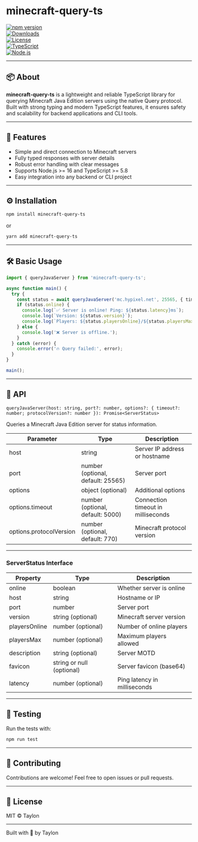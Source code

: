 
# minecraft-query-ts

[![npm version](https://img.shields.io/npm/v/minecraft-query-ts.svg)](https://www.npmjs.com/package/minecraft-query-ts)  
[![Downloads](https://img.shields.io/npm/dm/minecraft-query-ts.svg)](https://www.npmjs.com/package/minecraft-query-ts)  
[![License](https://img.shields.io/npm/l/minecraft-query-ts.svg)](https://opensource.org/licenses/MIT)  
[![TypeScript](https://img.shields.io/badge/TypeScript-%3E%3D5.8-blue.svg)](https://www.typescriptlang.org/)  
[![Node.js](https://img.shields.io/badge/Node.js-%3E%3D16-green.svg)](https://nodejs.org/)

---

## 📦 About

**minecraft-query-ts** is a lightweight and reliable TypeScript library for querying Minecraft Java Edition servers using the native Query protocol. Built with strong typing and modern TypeScript features, it ensures safety and scalability for backend applications and CLI tools.

---

## 🚀 Features

- Simple and direct connection to Minecraft servers  
- Fully typed responses with server details  
- Robust error handling with clear messages  
- Supports Node.js >= 16 and TypeScript >= 5.8  
- Easy integration into any backend or CLI project  

---

## ⚙️ Installation

```bash
npm install minecraft-query-ts
```

or

```bash
yarn add minecraft-query-ts
```

---

## 🛠️ Basic Usage

```ts
import { queryJavaServer } from 'minecraft-query-ts';

async function main() {
  try {
    const status = await queryJavaServer('mc.hypixel.net', 25565, { timeout: 3000 });
    if (status.online) {
      console.log(`✅ Server is online! Ping: ${status.latency}ms`);
      console.log(`Version: ${status.version}`);
      console.log(`Players: ${status.playersOnline}/${status.playersMax}`);
    } else {
      console.log('❌ Server is offline.');
    }
  } catch (error) {
    console.error('🔥 Query failed:', error);
  }
}

main();
```

---

## 📄 API

`queryJavaServer(host: string, port?: number, options?: { timeout?: number; protocolVersion?: number }): Promise<ServerStatus>`

Queries a Minecraft Java Edition server for status information.

| Parameter | Type | Description |
| --- | --- | --- |
| host | string | Server IP address or hostname |
| port | number (optional, default: 25565) | Server port |
| options | object (optional) | Additional options |
| options.timeout | number (optional, default: 5000) | Connection timeout in milliseconds |
| options.protocolVersion | number (optional, default: 770) | Minecraft protocol version |

---

### ServerStatus Interface

| Property | Type | Description |
| --- | --- | --- |
| online | boolean | Whether server is online |
| host | string | Hostname or IP |
| port | number | Server port |
| version | string (optional) | Minecraft server version |
| playersOnline | number (optional) | Number of online players |
| playersMax | number (optional) | Maximum players allowed |
| description | string (optional) | Server MOTD |
| favicon | string or null (optional) | Server favicon (base64) |
| latency | number (optional) | Ping latency in milliseconds |

---

## 🧪 Testing

Run the tests with:

```bash
npm run test
```

---

## 🤝 Contributing

Contributions are welcome! Feel free to open issues or pull requests.

---

## 📝 License

MIT © Taylon

---

Built with 💙 by Taylon

